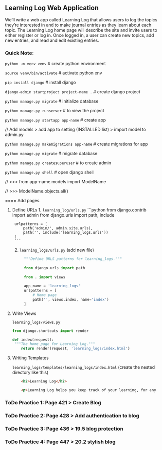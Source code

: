 ## Learning Log Web Application 

We’ll write a web app called Learning Log that allows users to
log the topics they’re interested in and to make journal entries as
they learn about each topic. The Learning Log home page will
describe the site and invite users to either register or log in. Once
logged in, a user can create new topics, add new entries, and read
and edit existing entries.

### Quick Note:
`python -m venv venv` # create python environment

`source venv/bin/activate` # activate python env

`pip install django` # install django

`django-admin startproject project-name .` # create django project

`python manage.py migrate` # initialize database

`python manage.py runserver` # to view the project

`python manage.py startapp app-name` # create app

// Add models > add app to setting (INSTALLED list) > import model to admin.py

`python manage.py makemigrations app-name` # create migrations for app

`python manage.py migrate` # migrate database

`python manage.py createsuperuser` # to create admin 

`python manage.py shell` # open django shell 

// >>> from app-name.models import ModelName

// >>> ModelName.objects.all()

==== Add pages
1. Define URLs
   1.
        `learning_log/urls.py`
        ```python
        from django.contrib import admin
        from django.urls import path, include
        
        urlpatterns = [
            path('admin/', admin.site.urls),
            path('', include('learning_logs.urls'))
        ]
        ```
   2. `learning_logs/urls.py` (add new file)
      ```python
        """Define URLS patterns for learning_logs."""
        
        from django.urls import path
        
        from . import views
        
        app_name = 'learning_logs'
        urlpatterns = [
            # Home page
            path('', views.index, name='index')
        ]
        ```

2. Write Views

    `learning_logs/views.py`
    ```python
    from django.shortcuts import render

    def index(request):
     """The home page for Learning Log."""
        return render(request, 'learning_logs/index.html')
    ```

3. Writing Templates

    `learning_logs/templates/learning_logs/index.html` (create the nested directory like this)
    ```html
        <h2>Learning Log</h2>

        <p>Learning Log helps you keep track of your learning, for any topic you're learning about.</p>
    ```

### ToDo Practice 1: Page 421 > Create Blog
### ToDo Practice 2: Page 428 > Add authentication to blog
### ToDo Practice 3: Page 436 > 19.5 blog protection
### ToDo Practice 4: Page 447 > 20.2 stylish blog